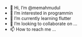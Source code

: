 - 👋 Hi, I’m @memahmudul
- 👀 I’m interested in programmin
- 🌱 I’m currently learning flutter
- 💞️ I’m looking to collaborate on ...
- 📫 How to reach me ...

<!---
memahmudul/memahmudul is a ✨ special ✨ repository because its `README.md` (this file) appears on your GitHub profile.
You can click the Preview link to take a look at your changes.
--->
